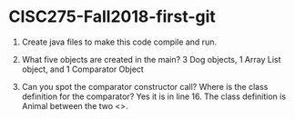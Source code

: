 # CISC275-Fall2018-first-git
1. Create java files to make this code compile and run.

2. What five objects are created in the main?
3 Dog objects, 1 Array List object, and 1 Comparator Object

3. Can you spot the comparator constructor call? Where is the class definition for the comparator?
Yes it is in line 16. The class definition is Animal between the two <>. 
